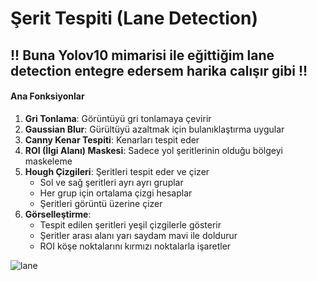 # Şerit Tespiti (Lane Detection)

## !! Buna Yolov10 mimarisi ile eğittiğim lane detection entegre edersem harika calışır gibi !!

#### Ana Fonksiyonlar

1. **Gri Tonlama**: Görüntüyü gri tonlamaya çevirir
2. **Gaussian Blur**: Gürültüyü azaltmak için bulanıklaştırma uygular
3. **Canny Kenar Tespiti**: Kenarları tespit eder
4. **ROI (İlgi Alanı) Maskesi**: Sadece yol şeritlerinin olduğu bölgeyi maskeleme
5. **Hough Çizgileri**: Şeritleri tespit eder ve çizer
   - Sol ve sağ şeritleri ayrı ayrı gruplar
   - Her grup için ortalama çizgi hesaplar
   - Şeritleri görüntü üzerine çizer
6. **Görselleştirme**: 
   - Tespit edilen şeritleri yeşil çizgilerle gösterir
   - Şeritler arası alanı yarı saydam mavi ile doldurur
   - ROI köşe noktalarını kırmızı noktalarla işaretler

![lane](sonuclar/foto1.png)
